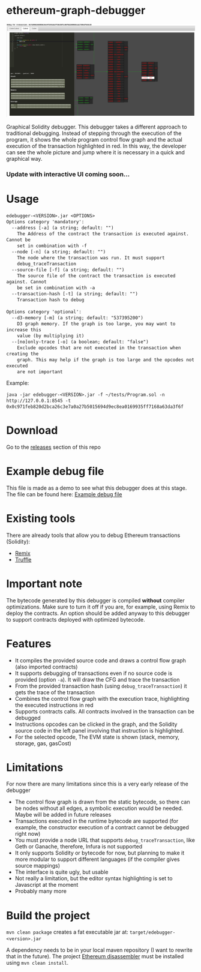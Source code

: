 # ethereum-graph-debugger

![Graph example](images/screen-1.png)

Graphical Solidity debugger. This debugger takes a different approach to traditional debugging.
Instead of stepping through the execution of the program, it shows the whole program control flow graph and
the actual execution of the transaction highlighted in red. In this way, the developer can see the whole picture
and jump where it is necessary in a quick and graphical way.

### Update with interactive UI coming soon...

# Usage

```
edebugger-<VERSION>.jar <OPTIONS>
Options category 'mandatory':
  --address [-a] (a string; default: "")
    The Address of the contract the transaction is executed against. Cannot be
    set in combination with -f
  --node [-n] (a string; default: "")
    The node where the transaction was run. It must support
    debug_traceTransaction
  --source-file [-f] (a string; default: "")
    The source file of the contract the transaction is executed against. Cannot
    be set in combination with -a
  --transaction-hash [-t] (a string; default: "")
    Transaction hash to debug

Options category 'optional':
  --d3-memory [-m] (a string; default: "537395200")
    D3 graph memory. If the graph is too large, you may want to increase this
    value (by multiplying it)
  --[no]only-trace [-o] (a boolean; default: "false")
    Exclude opcodes that are not executed in the transaction when creating the
    graph. This may help if the graph is too large and the opcodes not executed
    are not important
```

Example:
```
java -jar edebugger-<VERSION>.jar -f ~/tests/Program.sol -n http://127.0.0.1:8545 -t 0x0c971feb820d2bca26c3e7a0a27b5015694d9ec8ea0169935ff7168a63da3f6f
```

# Download

Go to the [releases](https://github.com/fergarrui/ethereum-graph-debugger/releases) section of this repo

# Example debug file

This file is made as a demo to see what this debugger does at this stage. The file can be found here:  [Example debug file](http://htmlpreview.github.com/?https://raw.githubusercontent.com/fergarrui/ethereum-graph-debugger/master/examples/debug.html)

# Existing tools
There are already tools that allow you to debug Ethereum transactions (Solidity):

* [Remix](https://remix.ethereum.org)
* [Truffle](http://truffleframework.com)

# Important note
The bytecode generated by this debugger is compiled **without** compiler optimizations. Make sure to turn it off if you are, for example, using Remix to deploy the contracts. An option should be added anyway to this debugger to support contracts deployed with optimized bytecode.

# Features

* It compiles the provided source code and draws a control flow graph (also imported contracts)
* It supports debugging of transactions even if no source code is provided (option `-a`). It will draw the CFG and trace the transaction
* From the provided transaction hash (using `debug_traceTransaction`) it gets the trace of the transaction
* Combines the control flow graph with the execution trace, highlighting the executed instructions in red
* Supports contracts calls. All contracts involved in the transaction can be debugged
* Instructions opcodes can be clicked in the graph, and the Solidity source code in the left panel involving that instruction is highlighted.
* For the selected opcode, The EVM state is shown (stack, memory, storage, gas, gasCost)

# Limitations

For now there are many limitations since this is a very early release of the debugger

* The control flow graph is drawn from the static bytecode, so there can be nodes without all edges, a symbolic execution would be needed. Maybe will be added in future releases
* Transactions executed in the runtime bytecode are supported (for example, the constructor execution of a contract cannot be debugged right now)
* You must provide a node URL that supports `debug_traceTransaction`, like Geth or Ganache, therefore, Infura is not supported
* It only supports Solidity or bytecode for now, but planning to make it more modular to support different languages (if the compiler gives source mappings)
* The interface is quite ugly, but usable
* Not really a limitation, but the editor syntax highlighting is set to Javascript at the moment
* Probably many more

# Build the project

`mvn clean package` creates a fat executable jar at: `target/edebugger-<version>.jar`

A dependency needs to be in your local maven repository (I want to rewrite that in the future).
The project [Ethereum disassembler](https://github.com/fergarrui/ethereum-disassembler) must be installed using `mvn clean install`.
